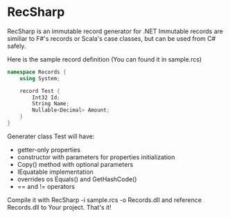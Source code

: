 # RecSharp
RecSharp is an immutable record generator for .NET
Immutable records are similiar to F#'s records or Scala's case classes, but can be used from C# safely.

Here is the sample record definition (You can found it in sample.rcs)
```csharp
namespace Records {
    using System;

    record Test {
        Int32 Id;
        String Name;
		Nullable<Decimal> Amount;
    }
}
```

Generater class Test will have:

* getter-only properties
* constructor with parameters for properties initialization
* Copy() method with optional parameters
* IEquatable<Test> implementation
* overrides os Equals() and GetHashCode()
* == and != operators

Compile it with RecSharp -i sample.rcs -o Records.dll and reference Records.dll to Your project.
That's it!
